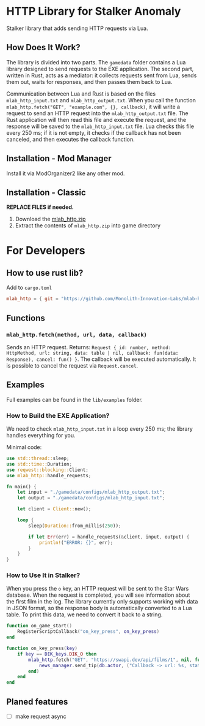 # HTTP Library for Stalker Anomaly
Stalker library that adds sending HTTP requests via Lua.

## How Does It Work?
The library is divided into two parts. The `gamedata` folder contains a Lua library designed to send requests to the EXE application. The second part, written in Rust, acts as a mediator: it collects requests sent from Lua, sends them out, waits for responses, and then passes them back to Lua.

Communication between Lua and Rust is based on the files `mlab_http_input.txt` and `mlab_http_output.txt`. When you call the function `mlab_http.fetch("GET", "example.com", {}, callback)`, it will write a request to send an HTTP request into the `mlab_http_output.txt` file. The Rust application will then read this file and execute the request, and the response will be saved to the `mlab_http_input.txt` file. Lua checks this file every 250 ms; if it is not empty, it checks if the callback has not been canceled, and then executes the callback function.

## Installation - Mod Manager
Install it via ModOrganizer2 like any other mod.

## Installation - Classic
**REPLACE FILES if needed.**
1. Download the [mlab_http.zip](https://github.com/Monolith-Innovation-Labs/mlab-http/releases)
2. Extract the contents of `mlab_http.zip` into  game directory

# For Developers
## How to use rust lib?
Add to `cargo.toml`
```toml
mlab_http = { git = "https://github.com/Monolith-Innovation-Labs/mlab-http.git", features = ["log"] }
```

## Functions
### `mlab_http.fetch(method, url, data, callback)` 
Sends an HTTP request. 
Returns: 
`Request { id: number, method: HttpMethod, url: string, data: table | nil, callback: fun(data: Response), cancel: fun() }`. 
The callback will be executed automatically. It is possible to cancel the request via `Request.cancel`.

## Examples
Full examples can be found in the `lib/examples` folder.

### How to Build the EXE Application?
We need to check `mlab_http_input.txt` in a loop every 250 ms; the library handles everything for you.

Minimal code:

```rust
use std::thread::sleep;
use std::time::Duration;
use reqwest::blocking::Client;
use mlab_http::handle_requests;

fn main() {
    let input = "./gamedata/configs/mlab_http_output.txt";
    let output = "./gamedata/configs/mlab_http_input.txt";

    let client = Client::new();

    loop {
        sleep(Duration::from_millis(250));

        if let Err(err) = handle_requests(&client, input, output) {
            println!("ERROR: {}", err);
        }
    }
}
```

### How to Use It in Stalker?
When you press the `o` key, an HTTP request will be sent to the Star Wars database. When the request is completed, you will see information about the first film in the log. The library currently only supports working with data in JSON format, so the response body is automatically converted to a Lua table. To print this data, we need to convert it back to a string.

```lua
function on_game_start()
    RegisterScriptCallback("on_key_press", on_key_press)
end

function on_key_press(key)
    if key == DIK_keys.DIK_O then 
        mlab_http.fetch("GET", "https://swapi.dev/api/films/1", nil, function (res)
            news_manager.send_tip(db.actor, ("Callback -> url: %s, status: %s, data: %s"):format(res.url, res.status, mlab_json.stringify(res.data)), nil, nil, 30000)
        end)
    end
end
```

## Planed features
- [ ] make request async
